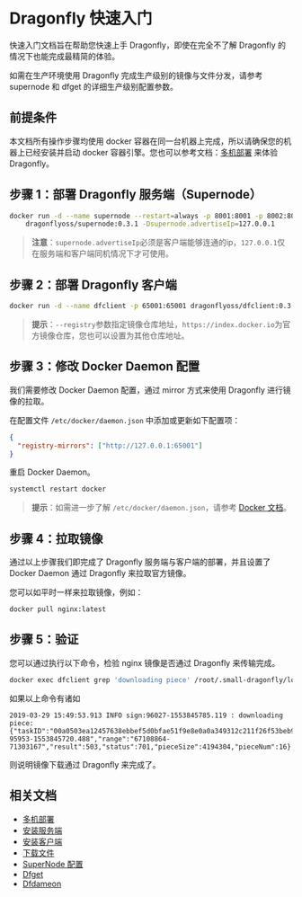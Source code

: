 # Dragonfly 快速入门

快速入门文档旨在帮助您快速上手 Dragonfly，即使在完全不了解 Dragonfly 的情况下也能完成最精简的体验。

如需在生产环境使用 Dragonfly 完成生产级别的镜像与文件分发，请参考 supernode 和 dfget 的详细生产级别配置参数。

## 前提条件

本文档所有操作步骤均使用 docker 容器在同一台机器上完成，所以请确保您的机器上已经安装并启动 docker 容器引擎。您也可以参考文档：[多机部署](userguide/multi_machines_deployment.md) 来体验 Dragonfly。

## 步骤 1：部署 Dragonfly 服务端（Supernode）

```bash
docker run -d --name supernode --restart=always -p 8001:8001 -p 8002:8002 \
    dragonflyoss/supernode:0.3.1 -Dsupernode.advertiseIp=127.0.0.1
```

> **注意**：`supernode.advertiseIp`必须是客户端能够连通的ip，`127.0.0.1`仅在服务端和客户端同机情况下才可使用。

## 步骤 2：部署 Dragonfly 客户端

```bash
docker run -d --name dfclient -p 65001:65001 dragonflyoss/dfclient:0.3.1 --registry https://index.docker.io
```

> **提示**：`--registry`参数指定镜像仓库地址，`https://index.docker.io`为官方镜像仓库，您也可以设置为其他仓库地址。

## 步骤 3：修改 Docker Daemon 配置

我们需要修改 Docker Daemon 配置，通过 mirror 方式来使用 Dragonfly 进行镜像的拉取。

在配置文件 `/etc/docker/daemon.json` 中添加或更新如下配置项：

```json
{
  "registry-mirrors": ["http://127.0.0.1:65001"]
}
```

重启 Docker Daemon。

```bash
systemctl restart docker
```

> **提示**：如需进一步了解 `/etc/docker/daemon.json`，请参考 [Docker 文档](https://docs.docker.com/registry/recipes/mirror/#configure-the-cache)。

## 步骤 4：拉取镜像

通过以上步骤我们即完成了 Dragonfly 服务端与客户端的部署，并且设置了 Docker Daemon 通过 Dragonfly 来拉取官方镜像。

您可以如平时一样来拉取镜像，例如：

```bash
docker pull nginx:latest
```

## 步骤 5：验证

您可以通过执行以下命令，检验 nginx 镜像是否通过 Dragonfly 来传输完成。

```bash
docker exec dfclient grep 'downloading piece' /root/.small-dragonfly/logs/dfclient.log
```

如果以上命令有诸如

```
2019-03-29 15:49:53.913 INFO sign:96027-1553845785.119 : downloading piece:{"taskID":"00a0503ea12457638ebbef5d0bfae51f9e8e0a0a349312c211f26f53beb93cdc","superNode":"127.0.0.1","dstCid":"127.0.0.1-95953-1553845720.488","range":"67108864-71303167","result":503,"status":701,"pieceSize":4194304,"pieceNum":16}
```

则说明镜像下载通过 Dragonfly 来完成了。

## 相关文档

- [多机部署](userguide/multi_machines_deployment.md)
- [安装服务端](userguide/install_server.md)
- [安装客户端](userguide/install_client.md)
- [下载文件](userguide/download_files.md)
- [SuperNode 配置](userguide/supernode_configuration.md)
- [Dfget](cli_ref/dfget.md)
- [Dfdameon](cli_ref/dfdaemon.md)
